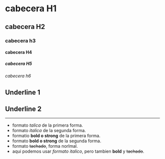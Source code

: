 # cabecera H1
## cabecera H2 
### cabecera h3
#### cabecera H4
##### cabecera H5
###### cabecera h6 

Underline 1 
-----------
 Underline 2
 -----------
 -----------

- formato *talica* de la primera forma.
- formato _italica_ de la segunda forma.
- formatio **bold o strong** de la primera forma.
- formato __bold o strong__ de la segunda forma.
- formato ~~tachado~~, forma norlmal.
- aqui podemos usar *formato italico*, pero tambien **bold** y ~~tachado~~.




  



